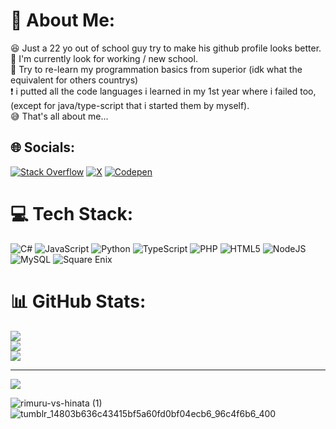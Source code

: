# 💫 About Me:
😆 Just a 22 yo out of school guy try to make his github profile looks better.<br>🎋 I'm currently look for working / new school.<br>🦋 Try to re-learn my programmation basics from superior (idk what the equivalent for others countrys)<br>❗ i putted all the code languages i learned in my 1st year where i failed too, (except for java/type-script that i started them by myself).<br>😅 That's all about me...


## 🌐 Socials:
[![Stack Overflow](https://img.shields.io/badge/-Stackoverflow-FE7A16?logo=stack-overflow&logoColor=white)](https://stackoverflow.com/users/26539858) [![X](https://img.shields.io/badge/X-black.svg?logo=X&logoColor=white)](https://x.com/10ensura) [![Codepen](https://img.shields.io/badge/Codepen-000000?logo=codepen&logoColor=white)](https://codepen.io/HisWorld) 

# 💻 Tech Stack:
![C#](https://img.shields.io/badge/c%23-%23239120.svg?style=for-the-badge&logo=csharp&logoColor=white) ![JavaScript](https://img.shields.io/badge/javascript-%23323330.svg?style=for-the-badge&logo=javascript&logoColor=%23F7DF1E) ![Python](https://img.shields.io/badge/python-3670A0?style=for-the-badge&logo=python&logoColor=ffdd54) ![TypeScript](https://img.shields.io/badge/typescript-%23007ACC.svg?style=for-the-badge&logo=typescript&logoColor=white) ![PHP](https://img.shields.io/badge/php-%23777BB4.svg?style=for-the-badge&logo=php&logoColor=white) ![HTML5](https://img.shields.io/badge/html5-%23E34F26.svg?style=for-the-badge&logo=html5&logoColor=white) ![NodeJS](https://img.shields.io/badge/node.js-6DA55F?style=for-the-badge&logo=node.js&logoColor=white) ![MySQL](https://img.shields.io/badge/mysql-4479A1.svg?style=for-the-badge&logo=mysql&logoColor=white) ![Square Enix](https://img.shields.io/badge/SquareEnix-%23ED1C24.svg?style=for-the-badge&logo=SquareEnix&logoColor=white)
# 📊 GitHub Stats:
![](https://github-readme-stats.vercel.app/api?username=EndlessPossibility&theme=blue_navy&hide_border=false&include_all_commits=true&count_private=true)<br/>
![](https://nirzak-streak-stats.vercel.app/?user=EndlessPossibility&theme=blue_navy&hide_border=false)<br/>
![](https://github-readme-stats.vercel.app/api/top-langs/?username=EndlessPossibility&theme=blue_navy&hide_border=false&include_all_commits=true&count_private=true&layout=compact)

---
[![](https://visitcount.itsvg.in/api?id=EndlessPossibility&icon=0&color=0)](https://visitcount.itsvg.in)

<!-- Proudly created with GPRM ( https://gprm.itsvg.in ) -->
![rimuru-vs-hinata (1)](https://github.com/user-attachments/assets/a90ad322-39ec-4172-bf1b-ca8892ce92ef)
![tumblr_14803b636c43415bf5a60fd0bf04ecb6_96c4f6b6_400](https://github.com/user-attachments/assets/fed5cabf-07f3-4c10-8e00-78b2c447e595)
